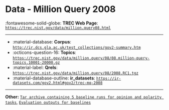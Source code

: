 # Data - Million Query 2008 

:fontawesome-solid-globe: **TREC Web Page**: [`https://trec.nist.gov/data/million.query08.html`](https://trec.nist.gov/data/million.query08.html)

---

- :material-database: **Corpus**: [`http://ir.dcs.gla.ac.uk/test_collections/gov2-summary.htm`](http://ir.dcs.gla.ac.uk/test_collections/gov2-summary.htm)
- :octicons-question-16: **Topics**: [`https://trec.nist.gov/data/million.query/08/08.million-query-topics.10001-20000.gz`](https://trec.nist.gov/data/million.query/08/08.million-query-topics.10001-20000.gz)
- :material-label: **Qrels**: [`https://trec.nist.gov/data/million.query/08/2008.RC1.tgz`](https://trec.nist.gov/data/million.query/08/2008.RC1.tgz)
- :material-database-outline: **ir_datasets**: [`https://ir-datasets.com/gov2.html#gov2/trec-mq-2008`](https://ir-datasets.com/gov2.html#gov2/trec-mq-2008)


---

**Other:** [`Tar archive containing 5 baseline runs for opinion and polarity tasks`](https://trec.nist.gov/data/blog/08/baselines.tar), [`Evaluation outputs for baselines`](https://trec.nist.gov/data/blog/08/baseline-eval.tar.gz)
